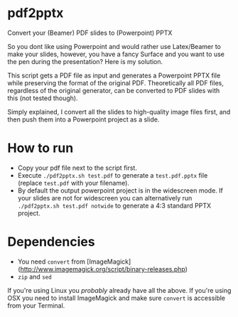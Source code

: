 # pdf2pptx
Convert your (Beamer) PDF slides to (Powerpoint) PPTX

So you dont like using Powerpoint and would rather use Latex/Beamer to make your slides,
however, you have a fancy Surface and you want to use the pen during the presentation? Here is my solution.

This script gets a PDF file as input and generates a Powerpoint PPTX file while preserving the format of the original PDF. Theoretically all PDF files, regardless of the original generator, can be converted to PDF slides with this (not tested though).

Simply explained, I convert all the slides to high-quality image files first, and then push them into a Powerpoint project as a slide.

# How to run
* Copy your pdf file next to the script first.
* Execute `./pdf2pptx.sh test.pdf` to generate a `test.pdf.pptx` file  (replace `test.pdf` with your filename).
* By default the output powerpoint project is in the widescreen mode. If your slides are not for widescreen you can alternatively run `./pdf2pptx.sh test.pdf notwide` to generate a 4:3 standard PPTX project.

# Dependencies
* You need `convert` from [ImageMagick] (http://www.imagemagick.org/script/binary-releases.php)
* `zip` and `sed`

If you're using Linux you *probably* already have all the above. If you're using OSX you need to install ImageMagick and make sure `convert` is accessible from your Terminal.

